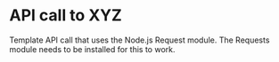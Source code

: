 # API call to XYZ

Template API call that uses the Node.js Request module.  The Requests module needs to be installed for this to work.